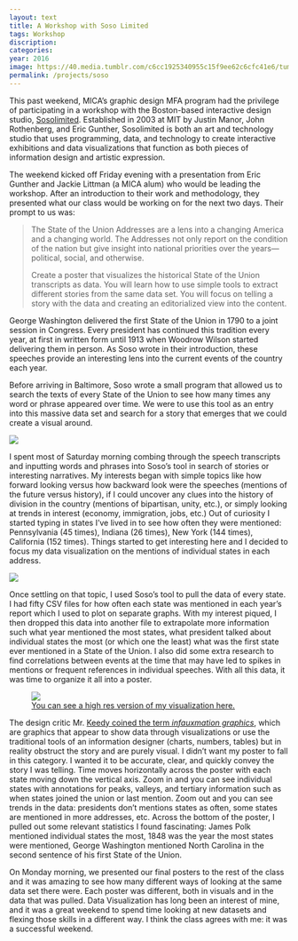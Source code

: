 ```yaml
---
layout: text
title: A Workshop with Soso Limited
tags: Workshop
discription: 
categories:
year: 2016
image: https://40.media.tumblr.com/c6cc1925340955c15f9ee62c6cfc41e6/tumblr_inline_o3410aRMV51qzwy5u_1280.jpg
permalink: /projects/soso
---
```


<p>This past weekend, MICA’s graphic design MFA program had the privilege of participating in a workshop with the Boston-based interactive design studio, <a href="http://sosolimited.com/#crisscross-signal-spire">Sosolimited</a>. Established in 2003 at MIT by Justin Manor, John Rothenberg, and Eric Gunther, Sosolimited is both an art and technology studio that uses programming, data, and technology to create interactive exhibitions and data visualizations that function as both pieces of information design and artistic expression.</p>

<p>The weekend kicked off Friday evening with a presentation from Eric Gunther and Jackie Littman (a MICA alum) who would be leading the workshop. After an introduction to their work and methodology, they presented what our class would be working on for the next two days. Their prompt to us was:</p>

<blockquote>
<p>The State of the Union Addresses are a lens into a changing America and a changing world. The Addresses not only report on the condition of the nation but give insight into national priorities over the years—political, social, and otherwise.</p>

<p>Create a poster that visualizes the historical State of the Union transcripts as data. You will learn how to use simple tools to extract different stories from the same data set. You will focus on telling a story with the data and creating an editorialized view into the content.</p>
</blockquote>

<p>George Washington delivered the first State of the Union in 1790 to a joint session in Congress. Every president has continued  this tradition every year, at first in written form until 1913 when Woodrow Wilson started delivering them in person. As Soso wrote in their introduction, these speeches provide an interesting lens into the current events of the country each year.</p>

<p>Before arriving in Baltimore, Soso wrote a small program that allowed us to search the texts of every State of the Union to see how many times any word or phrase appeared over time. We were to use this tool as an entry into this massive data set and search for a story that emerges that we could create a visual around.</p>

<img src="https://40.media.tumblr.com/4e5a44893f8c32984eb01676176e5367/tumblr_inline_o340zjTnkH1qzwy5u_1280.png" >

<p>I spent most of Saturday morning combing through the speech transcripts and inputting words and phrases into Soso’s tool in search of stories or interesting narratives. My interests began with simple topics like how forward looking versus how backward look were the speeches (mentions of the future versus history), if I could uncover any clues into the history of division in the country (mentions of bipartisan, unity, etc.), or  simply looking at trends in interest (economy, immigration, jobs, etc.) Out of curiosity I started typing in states I’ve lived in to see how often they were mentioned: Pennsylvania (45 times), Indiana (26 times), New York (144 times), California (152 times). Things started to get interesting here and I decided to focus my data visualization on the mentions of individual states in each address.</p>

<img src="https://40.media.tumblr.com/e791b495d77bf61a38945d5de0963139/tumblr_inline_o340zsMTIj1qzwy5u_1280.png">

<p>Once settling on that topic, I used Soso’s tool to pull the data of every state. I had fifty CSV files for how often each state was mentioned in each year’s report which I used to plot on separate graphs. With my interest piqued, I then dropped this data into another file to extrapolate more information such what year  mentioned the most states, what president talked about individual states the most (or which one the least) what was the first state ever mentioned in a State of the Union. I also did some extra research to find correlations between events at the time that may have led to spikes in mentions or frequent references in individual speeches. With all this data, it was time to organize it all into a poster.</p>

<figure><img src="https://40.media.tumblr.com/c6cc1925340955c15f9ee62c6cfc41e6/tumblr_inline_o3410aRMV51qzwy5u_1280.jpg">
<figcaption><a href="http://www.jarrettfuller.com/extras/sotu.html">You can see a high res version of my visualization here.</a></figcaption>
</figure>

<p>The design critic Mr. <a href="http://perpetualbeta.vcfa.edu/2016/02/17/huh-28-an-interview-with-mr-keedy/">Keedy coined the term <i>infauxmation graphics</i></a>, which are graphics that appear to show data through visualizations or use the traditional tools of an information designer (charts, numbers, tables) but in reality obstruct the story and are purely visual. I didn’t want my poster to fall in this category. I wanted it to be accurate, clear, and quickly convey the story I was telling. Time moves horizontally across the poster with each state moving down the vertical axis. Zoom in and you can see individual states with annotations for peaks, valleys, and tertiary information such as when states joined the union or last mention. Zoom out and you can see trends in the data: presidents don’t mentions states as often, some states are mentioned in more addresses, etc. Across the bottom of the poster, I pulled out some relevant statistics I found fascinating: James Polk mentioned individual states the most, 1848 was the year the most states were mentioned, George Washington mentioned North Carolina in the second sentence of his first State of the Union.</p>

<p>On Monday morning, we presented our final posters to the rest of the class and it was amazing to see how many different ways of looking at the same data set there were. Each poster was different, both in visuals and in the data that was pulled. Data Visualization has long been an interest of mine, and it was a great weekend to spend time looking at new datasets and flexing those skills in a different way. I think the class agrees with me: it was a successful weekend.</p>